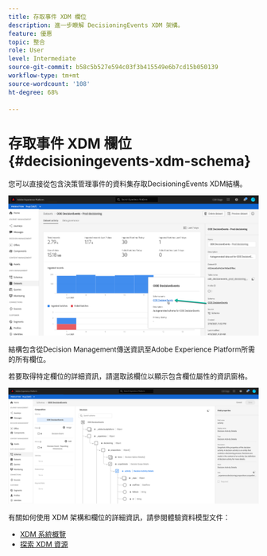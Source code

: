 ```yaml
---
title: 存取事件 XDM 欄位
description: 進一步瞭解 DecisioningEvents XDM 架構。
feature: 優惠
topic: 整合
role: User
level: Intermediate
source-git-commit: b58c5b527e594c03f3b415549e6b7cd15b050139
workflow-type: tm+mt
source-wordcount: '108'
ht-degree: 68%

---
```


# 存取事件 XDM 欄位{#decisioningevents-xdm-schema}

您可以直接從包含決策管理事件的資料集存取DecisioningEvents XDM結構。

![](../../assets/access-schema.png)

結構包含從Decision Management傳送資訊至Adobe Experience Platform所需的所有欄位。

若要取得特定欄位的詳細資訊，請選取該欄位以顯示包含欄位屬性的資訊窗格。

![](../../assets/schema-fields.png)

有關如何使用 XDM 架構和欄位的詳細資訊，請參閱體驗資料模型文件：

* [XDM 系統概覽](https://experienceleague.adobe.com/docs/experience-platform/xdm/home.html?lang=zh-Hant)
* [探索 XDM 資源](https://experienceleague.adobe.com/docs/experience-platform/xdm/ui/explore.html?lang=zh-Hant)
